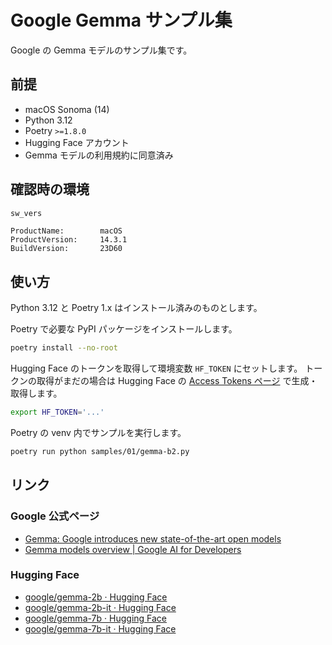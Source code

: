 # Google Gemma サンプル集

Google の Gemma モデルのサンプル集です。

## 前提

- macOS Sonoma (14)
- Python 3.12
- Poetry `>=1.8.0`
- Hugging Face アカウント
- Gemma モデルの利用規約に同意済み

## 確認時の環境

```zsh
sw_vers
```

```text
ProductName:		macOS
ProductVersion:		14.3.1
BuildVersion:		23D60
```

## 使い方

Python 3.12 と Poetry 1.x はインストール済みのものとします。

Poetry で必要な PyPI パッケージをインストールします。

```bash
poetry install --no-root
```

Hugging Face のトークンを取得して環境変数 `HF_TOKEN` にセットします。
トークンの取得がまだの場合は Hugging Face の [Access Tokens ページ](https://huggingface.co/settings/tokens) で生成・取得します。

```bash
export HF_TOKEN='...'
```

Poetry の venv 内でサンプルを実行します。

```bash
poetry run python samples/01/gemma-b2.py
```

## リンク

### Google 公式ページ

- [Gemma: Google introduces new state-of-the-art open models](https://blog.google/technology/developers/gemma-open-models/)
- [Gemma models overview | Google AI for Developers](https://ai.google.dev/gemma/docs)

### Hugging Face

- [google/gemma-2b · Hugging Face](https://huggingface.co/google/gemma-2b)
- [google/gemma-2b-it · Hugging Face](https://huggingface.co/google/gemma-2b-it)
- [google/gemma-7b · Hugging Face](https://huggingface.co/google/gemma-7b)
- [google/gemma-7b-it · Hugging Face](https://huggingface.co/google/gemma-7b-it)
